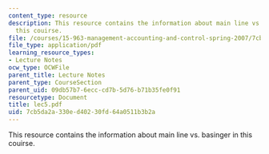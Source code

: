 ```yaml
---
content_type: resource
description: This resource contains the information about main line vs. basinger in
  this couirse.
file: /courses/15-963-management-accounting-and-control-spring-2007/7cb5da2a330ed40230fd64a0511b3b2a_lec5.pdf
file_type: application/pdf
learning_resource_types:
- Lecture Notes
ocw_type: OCWFile
parent_title: Lecture Notes
parent_type: CourseSection
parent_uid: 09db57b7-6ecc-cd7b-5d76-b71b35fe0f91
resourcetype: Document
title: lec5.pdf
uid: 7cb5da2a-330e-d402-30fd-64a0511b3b2a
---
```

This resource contains the information about main line vs. basinger in this couirse.

